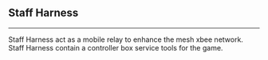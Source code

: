## Staff Harness ##
----------
Staff Harness act as a mobile relay to enhance the mesh xbee network.  
Staff Harness contain a controller box service tools for the game.

